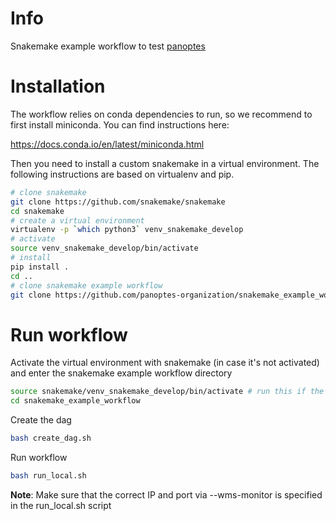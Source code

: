 # Info

Snakemake example workflow to test [panoptes](https://github.com/panoptes-organization/panoptes)

# Installation

The workflow relies on conda dependencies to run, so we recommend to first install miniconda. You can find instructions here:

https://docs.conda.io/en/latest/miniconda.html


Then you need to install a custom snakemake in a virtual environment. The following instructions are based on virtualenv and pip.
```bash
# clone snakemake
git clone https://github.com/snakemake/snakemake
cd snakemake
# create a virtual environment
virtualenv -p `which python3` venv_snakemake_develop
# activate
source venv_snakemake_develop/bin/activate
# install
pip install .
cd ..
# clone snakemake example workflow
git clone https://github.com/panoptes-organization/snakemake_example_workflow.git
```

# Run workflow

Activate the virtual environment with snakemake (in case it's not activated) and enter the snakemake example workflow directory
```bash
source snakemake/venv_snakemake_develop/bin/activate # run this if the virtual environment is not active
cd snakemake_example_workflow
```

Create the dag

```bash
bash create_dag.sh
```

Run workflow
```bash
bash run_local.sh
```

**Note**: Make sure that the correct IP and port via --wms-monitor is specified in the run_local.sh script
